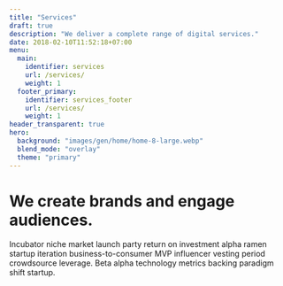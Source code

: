 ```yaml
---
title: "Services"
draft: true
description: "We deliver a complete range of digital services."
date: 2018-02-10T11:52:18+07:00
menu:
  main:
    identifier: services
    url: /services/
    weight: 1
  footer_primary:
    identifier: services_footer
    url: /services/
    weight: 1
header_transparent: true
hero:
  background: "images/gen/home/home-8-large.webp"
  blend_mode: "overlay"
  theme: "primary"
---
```


# We create brands and engage audiences.

Incubator niche market launch party return on investment alpha ramen startup iteration business-to-consumer MVP influencer vesting period crowdsource leverage. Beta alpha technology metrics backing paradigm shift startup.
